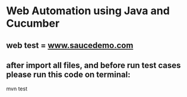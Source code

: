# Web Automation using Java and Cucumber
## web test = www.saucedemo.com
## after import all files, and before run test cases please run this code on terminal:
mvn test
